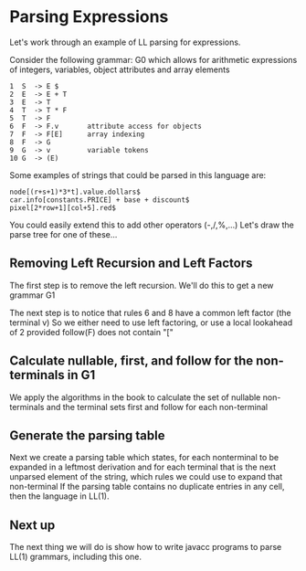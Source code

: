 # Parsing Expressions

Let's work through an example of LL parsing for expressions.

Consider the following grammar: G0 which allows for arithmetic expressions of 
integers, variables, object attributes and array elements
```
1  S  -> E $
2  E  -> E + T
3  E  -> T
4  T  -> T * F
5  T  -> F
6  F  -> F.v       attribute access for objects
7  F  -> F[E]      array indexing
8  F  -> G
9  G  -> v         variable tokens
10 G  -> (E)

```
Some examples of strings that could be parsed in this language are:
```
node[(r+s+1)*3*t].value.dollars$
car.info[constants.PRICE] + base + discount$
pixel[2*row+1][col+5].red$
```
You could easily extend this to add other operators (-,/,%,...)
Let's draw the parse tree for one of these...

## Removing Left Recursion and Left Factors
The first step is to remove the left recursion. 
We'll do this to get a new grammar G1

The next step is to notice that rules 6 and 8 have a common left factor (the terminal v)
So we either need to use left factoring, or use a local lookahead of 2 provided follow(F) does not contain "["

## Calculate nullable, first, and follow for the non-terminals in G1
We apply the algorithms in the book to calculate the set of nullable non-terminals
and the terminal sets first and follow for each non-terminal

## Generate the parsing table
Next we create a parsing table which states, for each nonterminal to be expanded in a leftmost derivation
and for each terminal that is the next unparsed element of the string, which rules we could use to expand that non-terminal
If the parsing table contains no duplicate entries in any cell, then the language in LL(1).

## Next up
The next thing we will do is show how to write javacc programs to parse LL(1) grammars, including this one.


